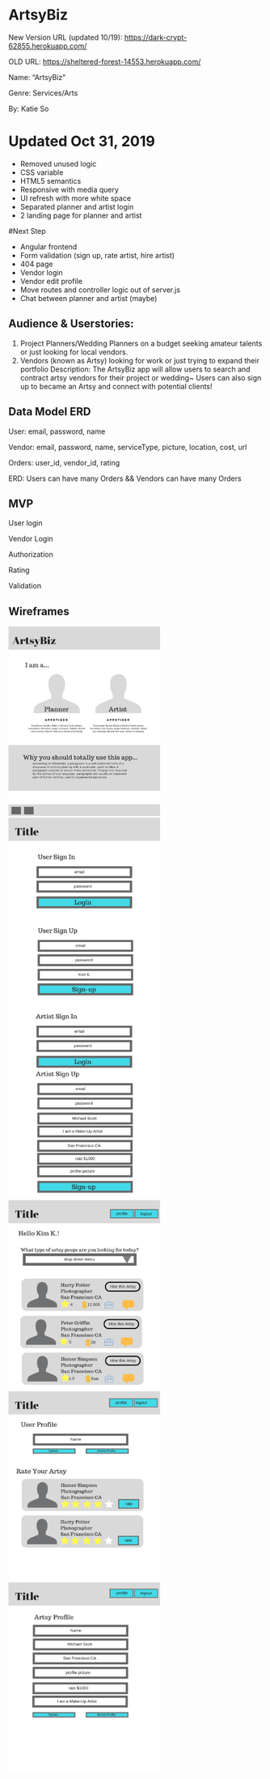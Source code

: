 

# ArtsyBiz
New Version URL (updated 10/19): https://dark-crypt-62855.herokuapp.com/

OLD URL: https://sheltered-forest-14553.herokuapp.com/

Name: “ArtsyBiz"

Genre: Services/Arts

By: Katie So

# Updated Oct 31, 2019
* Removed unused logic
* CSS variable
* HTML5 semantics
* Responsive with media query
* UI refresh with more white space
* Separated planner and artist login
* 2 landing page for planner and artist

#Next Step
* Angular frontend
* Form validation (sign up, rate artist, hire artist)
* 404 page
* Vendor login
* Vendor edit profile
* Move routes and controller logic out of server.js
* Chat between planner and artist (maybe)


## Audience & Userstories:
1. Project Planners/Wedding Planners on a budget seeking amateur talents or just looking for local vendors.
2. Vendors (known as Artsy) looking for work or just trying to expand their portfolio
Description:  The ArtsyBiz app will allow users to search and contract artsy vendors for their project or wedding~ Users can also sign up to became an Artsy and connect with potential clients!

## Data Model ERD
User: email, password, name

Vendor: email, password, name, serviceType, picture, location, cost, url

Orders: user_id, vendor_id, rating

ERD: Users can have many Orders && Vendors can have many Orders

## MVP
User login

Vendor Login

Authorization

Rating

Validation

## Wireframes 

<img src="https://github.com/ktso11/ArtsyBiz/blob/master/wireframe/1.jpg" width="300" height="375"/>

<img src="https://github.com/ktso11/ArtsyBiz/blob/master/wireframe/2.jpg" width="300" height="375"/>

<img src="https://github.com/ktso11/ArtsyBiz/blob/master/wireframe/3.jpg" width="300" height="375"/>

<img src="https://github.com/ktso11/ArtsyBiz/blob/master/wireframe/4.jpg" width="300" height="375"/>

<img src="https://github.com/ktso11/ArtsyBiz/blob/master/wireframe/5.jpg" width="300" height="375"/>

<img src="https://github.com/ktso11/ArtsyBiz/blob/master/wireframe/6.jpg" width="300" height="375"/>
